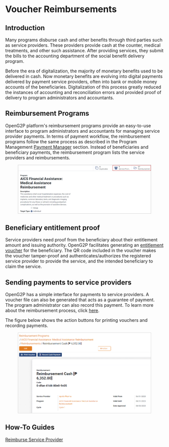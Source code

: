 # Voucher Reimbursements

## Introduction

Many programs disburse cash and other benefits through third parties such as service providers. These providers provide cash at the counter, medical treatments, and other such assistance. After providing services, they submit the bills to the accounting department of the social benefit delivery program.

Before the era of digitalization, the majority of monetary benefits used to be delivered in cash. Now monetary benefits are evolving into digital payments delivered by payment service providers, often into bank or mobile money accounts of the beneficiaries. Digitalization of this process greatly reduced the instances of accounting and reconciliation errors and provided proof of delivery to program administrators and accountants.

## Reimbursement Programs

OpenG2P platform's reimbursement programs provide an easy-to-use interface to program administrators and accountants for managing service provider payments. In terms of payment workflow, the reimbursement programs follow the same process as described in the Program Management [Payment Manager](../) section. Instead of beneficiaries and beneficiary payments, the reimbursement program lists the service providers and reimbursements.

<figure><img src="../../.gitbook/assets/reimbursement-programs (1).png" alt=""><figcaption></figcaption></figure>

## Beneficiary entitlement proof

Service providers need proof from the beneficiary about their entitlement amount and issuing authority. OpenG2P facilitates generating an [entitlement voucher](../../beneficiary-management/entitlement.md#entitlement-voucher) for the beneficiary. The QR code included in the voucher makes the voucher tamper-proof and authenticates/authorizes the registered service provider to provide the service, and the intended beneficiary to claim the service.

## Sending payments to service providers

OpenG2P has a simple interface for payments to service providers. A voucher file can also be generated that acts as a guarantee of payment. The program administrator can also record this payment. To learn more about the reimbursement process, click [here](../../guides/user-guides/reimburse-service-provider.md).

The figure below shows the action buttons for printing vouchers and recording payments.

<figure><img src="../../.gitbook/assets/service-provider-reimbursements.png" alt=""><figcaption></figcaption></figure>

## How-To Guides

[Reimburse Service Provider](../../guides/user-guides/reimburse-service-provider.md)
